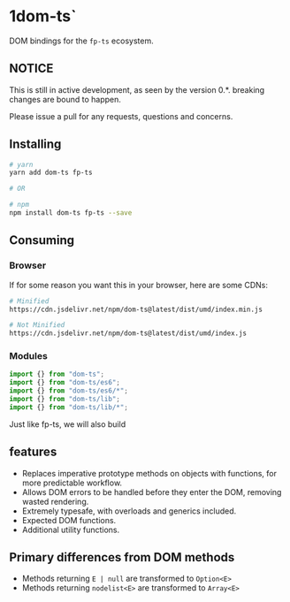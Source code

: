 # 1dom-ts`

DOM bindings for the `fp-ts` ecosystem.

## NOTICE

This is still in active development, as seen by the version 0.\*. breaking changes are bound to happen.

Please issue a pull for any requests, questions and concerns.

## Installing

```sh
# yarn
yarn add dom-ts fp-ts

# OR

# npm
npm install dom-ts fp-ts --save
```

## Consuming

### Browser

If for some reason you want this in your browser, here are some CDNs:

```sh
# Minified
https://cdn.jsdelivr.net/npm/dom-ts@latest/dist/umd/index.min.js

# Not Minified
https://cdn.jsdelivr.net/npm/dom-ts@latest/dist/umd/index.js

```

### Modules

```ts
import {} from "dom-ts";
import {} from "dom-ts/es6";
import {} from "dom-ts/es6/*";
import {} from "dom-ts/lib";
import {} from "dom-ts/lib/*";
```

Just like fp-ts, we will also build

## features

- Replaces imperative prototype methods on objects with functions, for more predictable workflow.
- Allows DOM errors to be handled before they enter the DOM, removing wasted rendering.
- Extremely typesafe, with overloads and generics included.
- Expected DOM functions.
- Additional utility functions.

## Primary differences from DOM methods

- Methods returning `E | null` are transformed to `Option<E>`
- Methods returning `nodelist<E>` are transformed to `Array<E>`
